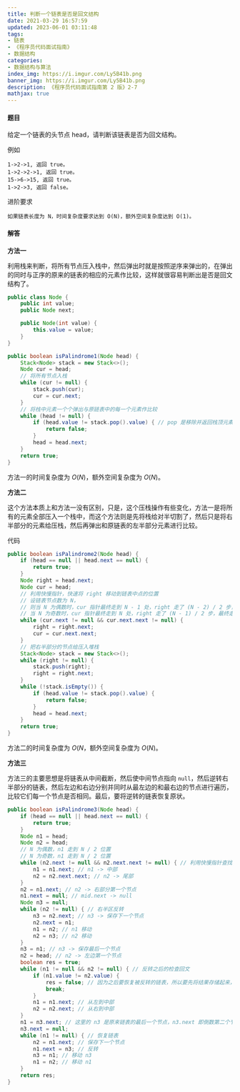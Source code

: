 ```yaml
---
title: 判断一个链表是否是回文结构
date: 2021-03-29 16:57:59
updated: 2023-06-01 03:11:48
tags:
- 链表
- 《程序员代码面试指南》
- 数据结构
categories:
- 数据结构与算法
index_img: https://i.imgur.com/Ly5B41b.png
banner_img: https://i.imgur.com/Ly5B41b.png
description: 《程序员代码面试指南第 2 版》2-7
mathjax: true
---
```


#### 题目

给定一个链表的头节点 head，请判断该链表是否为回文结构。

例如

    1->2->1, 返回 true。
    1->2->2->1, 返回 true。
    15->6->15, 返回 true。
    1->2->3, 返回 false。

进阶要求

    如果链表长度为 N，时间复杂度要求达到 O(N)，额外空间复杂度达到 O(1)。

#### 解答

**方法一**

利用栈来判断，将所有节点压入栈中，然后弹出时就是按照逆序来弹出的，在弹出的同时与正序的原来的链表的相应的元素作比较，这样就很容易判断出是否是回文结构了。

```java
public class Node {
    public int value;
    public Node next;

    public Node(int value) {
        this.value = value;
    }
}
```

```java
public boolean isPalindrome1(Node head) {
    Stack<Node> stack = new Stack<>();
    Node cur = head;
    // 将所有节点入栈
    while (cur != null) {
        stack.push(cur);
        cur = cur.next;
    }
    // 将栈中元素一个个弹出与原链表中的每一个元素作比较
    while (head != null) {
        if (head.value != stack.pop().value) { // pop 是移除并返回栈顶元素
            return false;
        }
        head = head.next;
    }
    return true;
}
```

方法一的时间复杂度为 $O(N)$，额外空间复杂度为 $O(N)$。

**方法二**

这个方法本质上和方法一没有区别，只是，这个压栈操作有些变化，方法一是将所有的元素全部压入一个栈中，而这个方法则是先将栈给对半切割了，然后只是将右半部分的元素给压栈，然后再弹出和原链表的左半部分元素进行比较。

代码

```java
public boolean isPalindrome2(Node head) {
    if (head == null || head.next == null) {
        return true;
    }
    Node right = head.next;
    Node cur = head;
    // 利用快慢指针，快速将 right 移动到链表中点的位置
    // 设链表节点数为 N，
    // 则当 N 为偶数时，cur 指针最终走到 N - 1 处，right 走了 (N - 2) / 2 步，最终走到 N / 2 的下一个位置
    // 当 N 为奇数时，cur 指针最终走到 N 处，right 走了 (N - 1) / 2 步，最终走到 (N + 1) / 2 这个位置，即正好是正中间的位置
    while (cur.next != null && cur.next.next != null) {
        right = right.next;
        cur = cur.next.next;
    }
    // 把右半部分的节点给压入堆栈
    Stack<Node> stack = new Stack<>();
    while (right != null) {
        stack.push(right);
        right = right.next;
    }
    while (!stack.isEmpty()) {
        if (head.value != stack.pop().value) {
            return false;
        }
        head = head.next;
    }
    return true;
}
```

方法二的时间复杂度为 $O(N$，额外空间复杂度为 $O(N)$。

**方法三**

方法三的主要思想是将链表从中间截断，然后使中间节点指向 `null`，然后逆转右半部分的链表，然后左边和右边分别并同时从最左边的和最右边的节点进行遍历，比较它们每一个节点是否相同。最后，要将逆转的链表恢复原状。

```java
public boolean isPalindrome3(Node head) {
    if (head == null || head.next == null) {
        return true;
    }
    Node n1 = head;
    Node n2 = head;
    // N 为偶数，n1 走到 N / 2 位置
    // N 为奇数，n1 走到 N / 2 位置
    while (n2.next != null && n2.next.next != null) { // 利用快慢指针查找中间节点
        n1 = n1.next; // n1 -> 中部
        n2 = n2.next.next; // n2 -> 尾部
    }
    n2 = n1.next; // n2 -> 右部分第一个节点
    n1.next = null; // mid.next -> null
    Node n3 = null;
    while (n2 != null) { // 右半区反转
        n3 = n2.next; // n3 -> 保存下一个节点
        n2.next = n1;
        n1 = n2; // n1 移动
        n2 = n3; // n2 移动
    }
    n3 = n1; // n3 -> 保存最后一个节点
    n2 = head; // n2 -> 左边第一个节点
    boolean res = true;
    while (n1 != null && n2 != null) { // 反转之后的检查回文
        if (n1.value != n2.value) {
            res = false; // 因为之后要恢复被反转的链表，所以要先将结果存储起来，不能直接返回
            break;
        }
        n1 = n1.next; // 从左到中部
        n2 = n2.next; // 从右到中部
    }
    n1 = n3.next; // 这里的 n3 是原来链表的最后一个节点，n3.next 即倒数第二个节点
    n3.next = null;
    while (n1 != null) { // 恢复链表
        n2 = n1.next; // 保存下一个节点
        n1.next = n3; // 反转
        n3 = n1; // 移动 n3
        n1 = n2; // 移动 n1
    }
    return res;
}
```